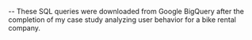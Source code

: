-- These SQL queries were downloaded from Google BigQuery after the completion of my case study analyzing user behavior for a bike rental company.
